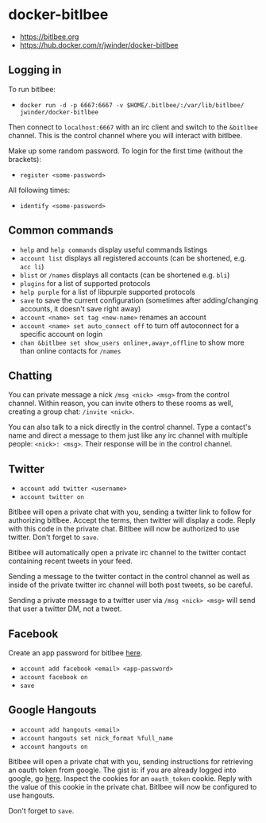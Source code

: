 docker-bitlbee
==============

- https://bitlbee.org
- https://hub.docker.com/r/jwinder/docker-bitlbee

## Logging in

To run bitlbee:

- `docker run -d -p 6667:6667 -v $HOME/.bitlbee/:/var/lib/bitlbee/ jwinder/docker-bitlbee`

Then connect to `localhost:6667` with an irc client and switch to the `&bitlbee` channel. This is the control channel where you will interact with bitlbee.

Make up some random password. To login for the first time (without the brackets):

- `register <some-password>`

All following times:

- `identify <some-password>`

## Common commands

- `help` and `help commands` display useful commands listings
- `account list` displays all registered accounts (can be shortened, e.g. `acc li`)
- `blist` or `/names` displays all contacts (can be shortened e.g. `bli`)
- `plugins` for a list of supported protocols
- `help purple` for a list of libpurple supported protocols
- `save` to save the current configuration (sometimes after adding/changing accounts, it doesn't save right away)
- `account <name> set tag <new-name>` renames an account
- `account <name> set auto_connect off` to turn off autoconnect for a specific account on login
- `chan &bitlbee set show_users online+,away+,offline` to show more than online contacts for `/names`

## Chatting

You can private message a nick `/msg <nick> <msg>` from the control channel. Within reason, you can invite others to these rooms as well, creating a group chat: `/invite <nick>`.

You can also talk to a nick directly in the control channel. Type a contact's name and direct a message to them just like any irc channel with multiple people: `<nick>: <msg>`. Their response will be in the control channel.

## Twitter

- `account add twitter <username>`
- `account twitter on`

Bitlbee will open a private chat with you, sending a twitter link to follow for authorizing bitlbee. Accept the terms, then twitter will display a code. Reply with this code in the private chat. Bitlbee will now be authorized to use twitter. Don't forget to `save`.

Bitlbee will automatically open a private irc channel to the twitter contact containing recent tweets in your feed.

Sending a message to the twitter contact in the control channel as well as inside of the private twitter irc channel will both post tweets, so be careful.

Sending a private message to a twitter user via `/msg <nick> <msg>` will send that user a twitter DM, not a tweet.

## Facebook

Create an app password for bitlbee [here](https://www.facebook.com/settings?tab=security&section=per_app_passwords).

- `account add facebook <email> <app-password>`
- `account facebook on`
- `save`

## Google Hangouts

- `account add hangouts <email>`
- `account hangouts set nick_format %full_name`
- `account hangouts on`

Bitlbee will open a private chat with you, sending instructions for retrieving an oauth token from google. The gist is: if you are already logged into google, go [here](https://accounts.google.com/o/oauth2/programmatic_auth?hl=en&scope=https%3A%2F%2Fwww.google.com%2Faccounts%2FOAuthLogin+https%3A%2F%2Fwww.googleapis.com%2Fauth%2Fuserinfo.email&client_id=936475272427.apps.googleusercontent.com&access_type=offline&delegated_client_id=183697946088-m3jnlsqshjhh5lbvg05k46q1k4qqtrgn.apps.googleusercontent.com&top_level_cookie=1). Inspect the cookies for an `oauth_token` cookie. Reply with the value of this cookie in the private chat. Bitlbee will now be configured to use hangouts.

Don't forget to `save`.

